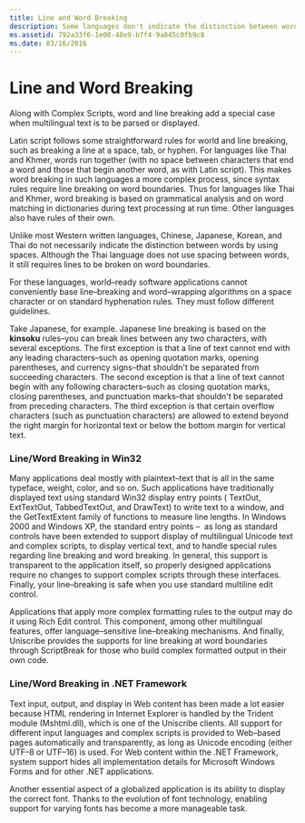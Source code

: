 ```yaml
---
title: Line and Word Breaking
description: Some languages don't indicate the distinction between words by using spaces, different guidelines must be followed to deal with these languages.
ms.assetid: 792a33f6-1e08-48e9-b7f4-9a845c0fb9c8
ms.date: 03/16/2016
---
```

# Line and Word Breaking

Along with Complex Scripts, word and line breaking add a special case when multilingual text is to be parsed or displayed.

Latin script follows some straightforward rules for world and line breaking, such as breaking a line at a space, tab, or hyphen. For languages like Thai and Khmer, words run together (with no space between characters that end a word and those that begin another word, as with Latin script). This makes word breaking in such languages a more complex process, since syntax rules require line breaking on word boundaries. Thus for languages like Thai and Khmer, word breaking is based on grammatical analysis and on word matching in dictionaries during text processing at run time. Other languages also have rules of their own.

Unlike most Western written languages, Chinese, Japanese, Korean, and Thai do not necessarily indicate the distinction between words by using spaces. Although the Thai language does not use spacing between words, it still requires lines to be broken on word boundaries.

For these languages, world–ready software applications cannot conveniently base line–breaking and word–wrapping algorithms on a space character or on standard hyphenation rules. They must follow different guidelines.

Take Japanese, for example. Japanese line breaking is based on the **kinsoku** rules–you can break lines between any two characters, with several exceptions. The first exception is that a line of text cannot end with any leading characters–such as opening quotation marks, opening parentheses, and currency signs–that shouldn't be separated from succeeding characters. The second exception is that a line of text cannot begin with any following characters–such as closing quotation marks, closing parentheses, and punctuation marks–that shouldn't be separated from preceding characters. The third exception is that certain overflow characters (such as punctuation characters) are allowed to extend beyond the right margin for horizontal text or below the bottom margin for vertical text.

### Line/Word Breaking in Win32

Many applications deal mostly with plaintext–text that is all in the same typeface, weight, color, and so on. Such applications have traditionally displayed text using standard Win32 display entry points ( TextOut, ExtTextOut, TabbedTextOut, and DrawText) to write text to a window, and the GetTextExtent family of functions to measure line lengths. In Windows 2000 and Windows XP, the standard entry points –  as long as standard controls have been extended to support display of multilingual Unicode text and complex scripts, to display vertical text, and to handle special rules regarding line breaking and word breaking. In general, this support is transparent to the application itself, so properly designed applications require no changes to support complex scripts through these interfaces. Finally, your line–breaking is safe when you use standard multiline edit control.

Applications that apply more complex formatting rules to the output may do it using Rich Edit control. This component, among other multilingual features, offer language–sensitive line–breaking mechanisms. And finally, Uniscribe provides the supports for line breaking at word boundaries through ScriptBreak for those who build complex formatted output in their own code.

### Line/Word Breaking in .NET Framework

Text input, output, and display in Web content has been made a lot easier because HTML rendering in Internet Explorer is handled by the Trident module (Mshtml.dll), which is one of the Uniscribe clients. All support for different input languages and complex scripts is provided to Web–based pages automatically and transparently, as long as Unicode encoding (either UTF–8 or UTF–16) is used. For Web content within the .NET Framework, system support hides all implementation details for Microsoft Windows Forms and for other .NET applications.

Another essential aspect of a globalized application is its ability to display the correct font. Thanks to the evolution of font technology, enabling support for varying fonts has become a more manageable task.


